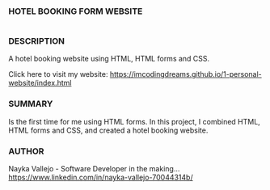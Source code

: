 ### HOTEL BOOKING FORM WEBSITE
#
### DESCRIPTION
A hotel booking website using HTML, HTML forms and CSS.

Click here to visit my website: https://imcodingdreams.github.io/1-personal-website/index.html


### SUMMARY
Is the first time for me using HTML forms. In this project, I combined HTML, HTML forms and CSS, and created a hotel booking website.

### AUTHOR
Nayka Vallejo - Software Developer in the making... https://www.linkedin.com/in/nayka-vallejo-70044314b/
